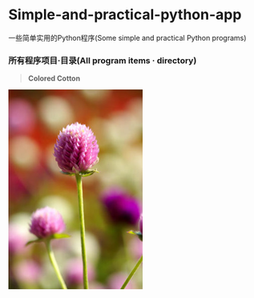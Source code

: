 # Simple-and-practical-python-app
一些简单实用的Python程序(Some simple and practical Python programs)


### 所有程序项目·目录(All program items · directory)

>**Colored Cotton**


![](a.jpg)
